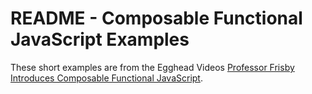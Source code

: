 # README - Composable Functional JavaScript Examples

These short examples are from the Egghead Videos [Professor Frisby Introduces Composable Functional JavaScript](https://egghead.io/courses/professor-frisby-introduces-composable-functional-javascript).
